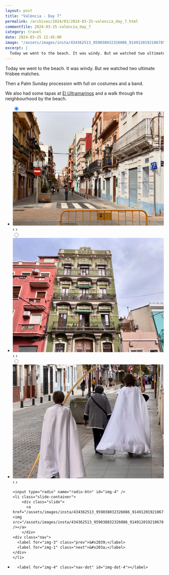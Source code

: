 ```yaml
---
layout: post
title: "València - Day 7"
permalink: /archives/2024/03/2024-03-25-valencia_day_7.html
commentfile: 2024-03-25-valencia_day_7
category: travel
date: 2024-03-25 12:45:00
image: "/assets/images/insta/434362513_959038032326086_9149120192106785332_n_18009327050360721.jpg"
excerpt: |
  Today we went to the beach. It was windy. But we watched two ultimate frisbee matched. Then a Palm Sunday procession.
---
```


Today we went to the beach. It was windy. But we watched two ultimate frisbee matches.

Then a Palm Sunday procession with full on costumes and a band.

We also had some tapas at [El Ultramarinos](https://maps.app.goo.gl/e2s9vkQdu14hD4Vr8) and a walk through the neighbourhood by the beach.

<ul class="slides">
    <input type="radio" name="radio-btn" id="img-1" checked="checked" />
    <li class="slide-container">
        <div class="slide">
          <a href="/assets/images/insta/434357728_759053896186035_7046521607946713966_n_18019877420286211.jpg"><img src="/assets/images/insta/434357728_759053896186035_7046521607946713966_n_18019877420286211.jpg" /></a>
        </div>
    <div class="nav">
      <label for="img-4" class="prev">&#x2039;</label>
      <label for="img-2" class="next">&#x203a;</label>
    </div>
    </li>
        <input type="radio" name="radio-btn" id="img-2"  />
    <li class="slide-container">
        <div class="slide">
          <a href="/assets/images/insta/434374555_2125918201077412_2366983823764863905_n_18122720635344528.jpg"><img src="/assets/images/insta/434374555_2125918201077412_2366983823764863905_n_18122720635344528.jpg" /></a>
        </div>
    <div class="nav">
      <label for="img-1" class="prev">&#x2039;</label>
      <label for="img-3" class="next">&#x203a;</label>
    </div>
    </li>
        <input type="radio" name="radio-btn" id="img-3"  />
    <li class="slide-container">
        <div class="slide">
          <a href="/assets/images/insta/434370758_450299077347246_486034146637015332_n_17906902562938186.jpg"><img src="/assets/images/insta/434370758_450299077347246_486034146637015332_n_17906902562938186.jpg" /></a>
        </div>
    <div class="nav">
      <label for="img-2" class="prev">&#x2039;</label>
      <label for="img-4" class="next">&#x203a;</label>
    </div>
    </li>
    
    <input type="radio" name="radio-btn" id="img-4" />
    <li class="slide-container">
        <div class="slide">
          <a href="/assets/images/insta/434362513_959038032326086_9149120192106785332_n_18009327050360721.jpg"><img src="/assets/images/insta/434362513_959038032326086_9149120192106785332_n_18009327050360721.jpg" /></a>
        </div>
    <div class="nav">
      <label for="img-3" class="prev">&#x2039;</label>
      <label for="img-1" class="next">&#x203a;</label>
    </div>
    </li>
			
<li class="nav-dots">
      <label for="img-1" class="nav-dot" id="img-dot-1"></label>
      <label for="img-2" class="nav-dot" id="img-dot-2"></label>
      <label for="img-3" class="nav-dot" id="img-dot-3"></label>

      <label for="img-4" class="nav-dot" id="img-dot-4"></label>

</li>
</ul>
